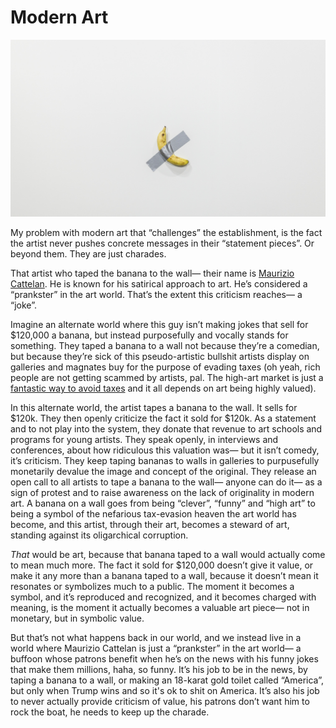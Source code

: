 # Modern Art

![bannana taped to a wall](./images/modern-art-1.jpg)

My problem with modern art that “challenges” the establishment, is the fact the artist never pushes concrete messages in their “statement pieces”. Or beyond them. They are just charades.

That artist who taped the banana to the wall— their name is [Maurizio Cattelan](https://en.wikipedia.org/wiki/Maurizio_Cattelan). He is known for his satirical approach to art. He’s considered a “prankster” in the art world. That’s the extent this criticism reaches— a “joke”.

Imagine an alternate world where this guy isn’t making jokes that sell for $120,000 a banana, but instead purposefully and vocally stands for something. They taped a banana to a wall not because they’re a comedian, but because they’re sick of this pseudo-artistic bullshit artists display on galleries and magnates buy for the purpose of evading taxes (oh yeah, rich people are not getting scammed by artists, pal. The high-art market is just a [fantastic way to avoid taxes](https://www.youtube.com/watch?v=H7V2y76pnBg) and it all depends on art being highly valued).

In this alternate world, the artist tapes a banana to the wall. It sells for $120k. They then openly criticize the fact it sold for $120k. As a statement and to not play into the system, they donate that revenue to art schools and programs for young artists. They speak openly, in interviews and conferences, about how ridiculous this valuation was— but it isn’t comedy, it’s criticism. They keep taping bananas to walls in galleries to purpusefully monetarily devalue the image and concept of the original. They release an open call to all artists to tape a banana to the wall— anyone can do it— as a sign of protest and to raise awareness on the lack of originality in modern art. A banana on a wall goes from being “clever”, “funny” and “high art” to being a symbol of the nefarious tax-evasion heaven the art world has become, and this artist, through their art, becomes a steward of art, standing against its oligarchical corruption.

_*That*_ would be art, because that banana taped to a wall would actually come to mean much more. The fact it sold for $120,000 doesn’t give it value, or make it any more than a banana taped to a wall, because it doesn’t mean it resonates or symbolizes much to a public. The moment it becomes a symbol, and it’s reproduced and recognized, and it becomes charged with meaning, is the moment it actually becomes a valuable art piece— not in monetary, but in symbolic value.

But that’s not what happens back in our world, and we instead live in a world where Maurizio Cattelan is just a “prankster” in the art world— a buffoon whose patrons benefit when he’s on the news with his funny jokes that make them millions, haha, so funny. It’s his job to be in the news, by taping a banana to a wall, or making an 18-karat gold toilet called “America”, but only when Trump wins and so it's ok to shit on America. It’s also his job to never actually provide criticism of value, his patrons don’t want him to rock the boat, he needs to keep up the charade.
